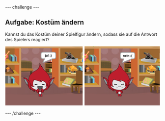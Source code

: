 --- challenge ---
## Aufgabe: Kostüm ändern
Kannst du das Kostüm deiner Spielfigur ändern, sodass sie auf die Antwort des Spielers reagiert?

![screenshot](images/brain-costume.png)


--- /challenge ---